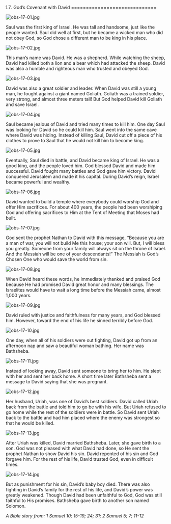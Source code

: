 17. God’s Covenant with David
=============================

![obs-17-01.jpg](/_media/en/obs/obs-17-01.jpg?w=640&h=360&tok=47a057 "obs-17-01.jpg")

Saul was the first king of Israel. He was tall and handsome, just like
the people wanted. Saul did well at first, but he became a wicked man
who did not obey God, so God chose a different man to be king in his
place.

![obs-17-02.jpg](/_media/en/obs/obs-17-02.jpg?w=640&h=360&tok=1a1df8 "obs-17-02.jpg")

This man’s name was David. He was a shepherd. While watching the sheep,
David had killed both a lion and a bear which had attacked the sheep.
David was also a humble and righteous man who trusted and obeyed God.

![obs-17-03.jpg](/_media/en/obs/obs-17-03.jpg?w=640&h=360&tok=782acd "obs-17-03.jpg")

David was also a great soldier and leader. When David was still a young
man, he fought against a giant named Goliath. Goliath was a trained
soldier, very strong, and almost three meters tall! But God helped David
kill Goliath and save Israel.

![obs-17-04.jpg](/_media/en/obs/obs-17-04.jpg?w=640&h=360&tok=da6155 "obs-17-04.jpg")

Saul became jealous of David and tried many times to kill him. One day
Saul was looking for David so he could kill him. Saul went into the same
cave where David was hiding. Instead of killing Saul, David cut off a
piece of his clothes to prove to Saul that he would not kill him to
become king.

![obs-17-05.jpg](/_media/en/obs/obs-17-05.jpg?w=640&h=360&tok=608c03 "obs-17-05.jpg")

Eventually, Saul died in battle, and David became king of Israel. He was
a good king, and the people loved him. God blessed David and made him
successful. David fought many battles and God gave him victory. David
conquered Jerusalem and made it his capital. During David’s reign,
Israel became powerful and wealthy.

![obs-17-06.jpg](/_media/en/obs/obs-17-06.jpg?w=640&h=360&tok=519e26 "obs-17-06.jpg")

David wanted to build a temple where everybody could worship God and
offer Him sacrifices. For about 400 years, the people had been
worshiping God and offering sacrifices to Him at the Tent of Meeting
that Moses had built.

![obs-17-07.jpg](/_media/en/obs/obs-17-07.jpg?w=640&h=360&tok=0ff2b8 "obs-17-07.jpg")

God sent the prophet Nathan to David with this message, “Because you are
a man of war, you will not build Me this house; your son will. But, I
will bless you greatly. Someone from your family will always sit on the
throne of Israel. And the Messiah will be one of your descendants!” The
Messiah is God’s Chosen One who would save the world from sin.

![obs-17-08.jpg](/_media/en/obs/obs-17-08.jpg?w=640&h=360&tok=0cc87b "obs-17-08.jpg")

When David heard these words, he immediately thanked and praised God
because He had promised David great honor and many blessings. The
Israelites would have to wait a long time before the Messiah came,
almost 1,000 years.

![obs-17-09.jpg](/_media/en/obs/obs-17-09.jpg?w=640&h=360&tok=1b20ef "obs-17-09.jpg")

David ruled with justice and faithfulness for many years, and God
blessed him. However, toward the end of his life he sinned terribly
before God.

![obs-17-10.jpg](/_media/en/obs/obs-17-10.jpg?w=640&h=360&tok=db6b8b "obs-17-10.jpg")

One day, when all of his soldiers were out fighting, David got up from
an afternoon nap and saw a beautiful woman bathing. Her name was
Bathsheba.

![obs-17-11.jpg](/_media/en/obs/obs-17-11.jpg?w=640&h=360&tok=2c5e3d "obs-17-11.jpg")

Instead of looking away, David sent someone to bring her to him. He
slept with her and sent her back home. A short time later Bathsheba sent
a message to David saying that she was pregnant.

![obs-17-12.jpg](/_media/en/obs/obs-17-12.jpg?w=640&h=360&tok=eee56b "obs-17-12.jpg")

Her husband, Uriah, was one of David’s best soldiers. David called Uriah
back from the battle and told him to go be with his wife. But Uriah
refused to go home while the rest of the soldiers were in battle. So
David sent Uriah back to the battle and had him placed where the enemy
was strongest so that he would be killed.

![obs-17-13.jpg](/_media/en/obs/obs-17-13.jpg?w=640&h=360&tok=b678ab "obs-17-13.jpg")

After Uriah was killed, David married Bathsheba. Later, she gave birth
to a son. God was not pleased with what David had done, so He sent the
prophet Nathan to show David his sin. David repented of his sin and God
forgave him. For the rest of his life, David trusted God, even in
difficult times.

![obs-17-14.jpg](/_media/en/obs/obs-17-14.jpg?w=640&h=360&tok=a58adf "obs-17-14.jpg")

But as punishment for his sin, David’s baby boy died. There was also
fighting in David’s family for the rest of his life, and David’s power
was greatly weakened. Though David had been unfaithful to God, God was
still faithful to His promises. Bathsheba gave birth to another son
named Solomon.

*A Bible story from: 1 Samuel 10; 15-19; 24; 31; 2 Samuel 5; 7; 11-12*
